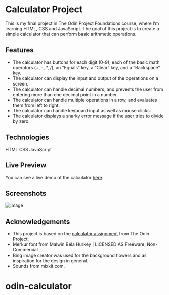 # Calculator Project

This is my final project in The Odin Project Foundations course, where I’m learning HTML, CSS and JavaScript. The goal of this project is to create a simple calculator that can perform basic arithmetic operations.

## Features

- The calculator has buttons for each digit (0-9), each of the basic math operators (+, -, *, /), an “Equals” key, a “Clear” key, and a “Backspace” key.
- The calculator can display the input and output of the operations on a screen.
- The calculator can handle decimal numbers, and prevents the user from entering more than one decimal point in a number.
- The calculator can handle multiple operations in a row, and evaluates them from left to right.
- The calculator can handle keyboard input as well as mouse clicks.
- The calculator displays a snarky error message if the user tries to divide by zero.

## Technologies
HTML
CSS
JavaScript

## Live Preview
You can see a live demo of the calculator [here](https://zoirethl.github.io/odin-calculator/).

## Screenshots
![image](https://github.com/user-attachments/assets/b71adcab-5714-4718-9d4a-aae811204240)


## Acknowledgements
- This project is based on the [calculator assignment](https://www.theodinproject.com/lessons/foundations-calculator) from The Odin Project.
- Merkur font from Malwin Béla Hurkey | LICENSED AS
Freeware, Non-Commercial
- Bing image creator was used for the background flowers and as inspiration for the design in general.
- Sounds from mixkit.com.
# odin-calculator
